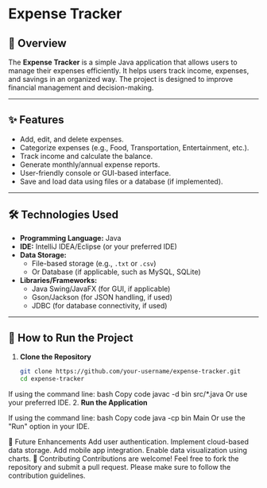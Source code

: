 # Expense Tracker

## 📖 Overview
The **Expense Tracker** is a simple Java application that allows users to manage their expenses efficiently. It helps users track income, expenses, and savings in an organized way. The project is designed to improve financial management and decision-making.

---

## ✨ Features
- Add, edit, and delete expenses.
- Categorize expenses (e.g., Food, Transportation, Entertainment, etc.).
- Track income and calculate the balance.
- Generate monthly/annual expense reports.
- User-friendly console or GUI-based interface.
- Save and load data using files or a database (if implemented).

---

## 🛠️ Technologies Used
- **Programming Language:** Java
- **IDE:** IntelliJ IDEA/Eclipse (or your preferred IDE)
- **Data Storage:** 
  - File-based storage (e.g., `.txt` or `.csv`)  
  - Or Database (if applicable, such as MySQL, SQLite)
- **Libraries/Frameworks:**
  - Java Swing/JavaFX (for GUI, if applicable)
  - Gson/Jackson (for JSON handling, if used)
  - JDBC (for database connectivity, if used)

---

## 🚀 How to Run the Project

1. **Clone the Repository**
   ```bash
   git clone https://github.com/your-username/expense-tracker.git
   cd expense-tracker
If using the command line:
bash
Copy code
javac -d bin src/*.java
Or use your preferred IDE.
2. **Run the Application**

If using the command line:
bash
Copy code
java -cp bin Main
Or use the "Run" option in your IDE.

🌟 Future Enhancements
Add user authentication.
Implement cloud-based data storage.
Add mobile app integration.
Enable data visualization using charts.
🤝 Contributing
Contributions are welcome! Feel free to fork the repository and submit a pull request. Please make sure to follow the contribution guidelines.
